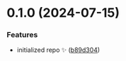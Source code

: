 # 0.1.0 (2024-07-15)

### Features

- initialized repo ✨ ([b89d304](https://github.com/FarazPatankar/fantasy-premier-league-api/commit/b89d304c8f7b0daddc934c1ff1f12e68c4c86ea3))
